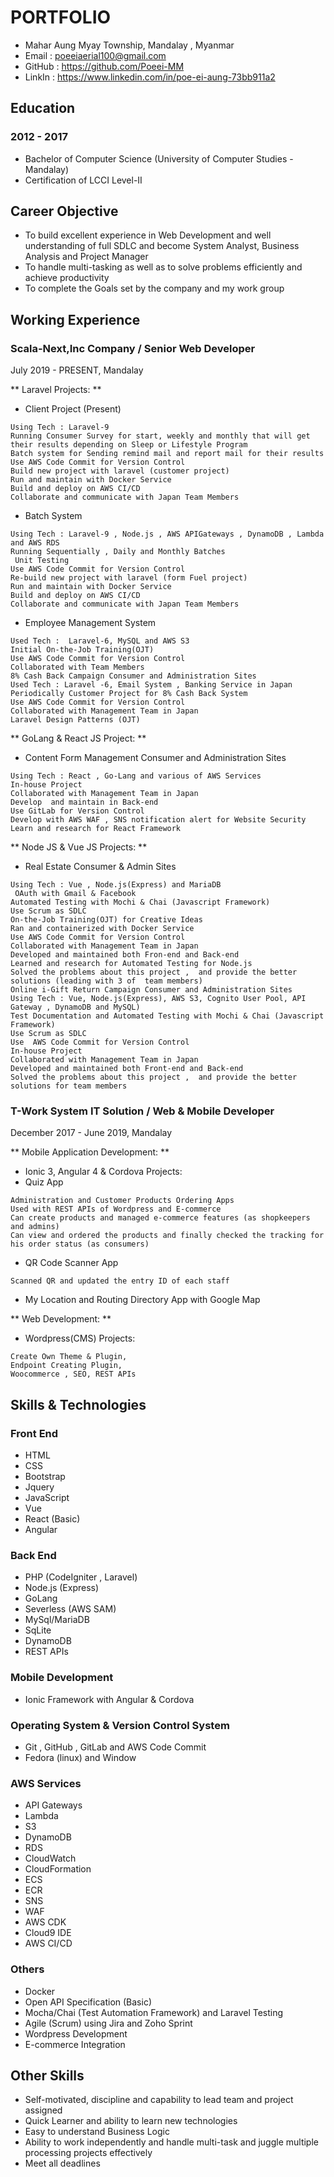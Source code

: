 # PORTFOLIO
- Mahar Aung Myay Township, Mandalay , Myanmar
- Email     :  poeeiaerial100@gmail.com
- GitHub    :  https://github.com/Poeei-MM
- LinkIn    : https://www.linkedin.com/in/poe-ei-aung-73bb911a2

## Education
### 2012 - 2017 
- Bachelor of Computer Science  (University of Computer Studies - Mandalay)
- Certification of LCCI Level-II

## Career Objective
- To build excellent experience in Web Development and well understanding of full SDLC and become System Analyst, Business Analysis and Project Manager
- To handle multi-tasking as well as to solve problems efficiently and achieve productivity
- To complete the Goals set by the company and my work group

## Working Experience
### Scala-Next,Inc Company / Senior Web Developer
July 2019 - PRESENT,  Mandalay

** Laravel Projects: **
- Client Project (Present)
```
Using Tech : Laravel-9
Running Consumer Survey for start, weekly and monthly that will get their results depending on Sleep or Lifestyle Program
Batch system for Sending remind mail and report mail for their results
Use AWS Code Commit for Version Control
Build new project with laravel (customer project)
Run and maintain with Docker Service
Build and deploy on AWS CI/CD
Collaborate and communicate with Japan Team Members
```
- Batch System
```
Using Tech : Laravel-9 , Node.js , AWS APIGateways , DynamoDB , Lambda and AWS RDS 
Running Sequentially , Daily and Monthly Batches
 Unit Testing
Use AWS Code Commit for Version Control
Re-build new project with laravel (form Fuel project)
Run and maintain with Docker Service
Build and deploy on AWS CI/CD
Collaborate and communicate with Japan Team Members
```

- Employee Management System
```
Used Tech :  Laravel-6, MySQL and AWS S3
Initial On-the-Job Training(OJT)
Use AWS Code Commit for Version Control
Collaborated with Team Members
8% Cash Back Campaign Consumer and Administration Sites 
Used Tech : Laravel -6, Email System , Banking Service in Japan
Periodically Customer Project for 8% Cash Back System
Use AWS Code Commit for Version Control
Collaborated with Management Team in Japan
Laravel Design Patterns (OJT)
```

** GoLang & React JS Project: **
- Content Form Management Consumer and Administration Sites
```
Using Tech : React , Go-Lang and various of AWS Services
In-house Project
Collaborated with Management Team in Japan
Develop  and maintain in Back-end
Use GitLab for Version Control
Develop with AWS WAF , SNS notification alert for Website Security 
Learn and research for React Framework
```

** Node JS & Vue JS Projects: **
- Real Estate Consumer & Admin Sites
```
Using Tech : Vue , Node.js(Express) and MariaDB
 OAuth with Gmail & Facebook 
Automated Testing with Mochi & Chai (Javascript Framework)
Use Scrum as SDLC
On-the-Job Training(OJT) for Creative Ideas
Ran and containerized with Docker Service
Use AWS Code Commit for Version Control
Collaborated with Management Team in Japan
Developed and maintained both Fron-end and Back-end
Learned and research for Automated Testing for Node.js
Solved the problems about this project ,  and provide the better solutions (leading with 3 of  team members)
Online i-Gift Return Campaign Consumer and Administration Sites
Using Tech : Vue, Node.js(Express), AWS S3, Cognito User Pool, API Gateway , DynamoDB and MySQL)
Test Documentation and Automated Testing with Mochi & Chai (Javascript Framework)
Use Scrum as SDLC 
Use  AWS Code Commit for Version Control
In-house Project
Collaborated with Management Team in Japan
Developed and maintained both Front-end and Back-end
Solved the problems about this project ,  and provide the better solutions for team members
```

### T-Work System IT Solution / Web & Mobile Developer
December 2017 - June 2019,  Mandalay

** Mobile Application Development: **
- Ionic 3, Angular 4 & Cordova Projects:
- Quiz App
```
Administration and Customer Products Ordering Apps
Used with REST APIs of Wordpress and E-commerce
Can create products and managed e-commerce features (as shopkeepers and admins)
Can view and ordered the products and finally checked the tracking for his order status (as consumers)
```
- QR Code Scanner App
```
Scanned QR and updated the entry ID of each staff
```
- My Location and Routing Directory App with Google Map


** Web Development: **
- Wordpress(CMS) Projects:
```
Create Own Theme & Plugin, 
Endpoint Creating Plugin, 
Woocommerce , SEO, REST APIs
```

## Skills & Technologies

### Front End
- HTML
- CSS
- Bootstrap
- Jquery
- JavaScript
- Vue
- React (Basic)
- Angular

### Back End
- PHP (CodeIgniter , Laravel)
- Node.js (Express)
- GoLang
- Severless (AWS SAM)
- MySql/MariaDB
- SqLite
- DynamoDB
- REST APIs

### Mobile Development
- Ionic Framework with Angular & Cordova

### Operating System & Version Control System
- Git , GitHub , GitLab and AWS Code Commit
- Fedora (linux) and Window

### AWS Services
- API Gateways
- Lambda
- S3
- DynamoDB
- RDS
- CloudWatch
- CloudFormation
- ECS
- ECR
- SNS
- WAF
- AWS CDK
- Cloud9 IDE
- AWS CI/CD

### Others
- Docker
- Open API Specification (Basic)
- Mocha/Chai (Test Automation Framework) and Laravel Testing
- Agile (Scrum) using Jira and Zoho Sprint
- Wordpress Development
- E-commerce Integration

## Other Skills
- Self-motivated, discipline and capability to lead team and project assigned
- Quick Learner and ability to learn new technologies
- Easy to understand Business Logic
- Ability to work independently and handle multi-task and juggle multiple processing projects effectively
- Meet all deadlines
